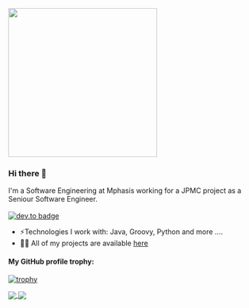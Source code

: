 <img src="https://media.giphy.com/media/p4NLw3I4U0idi/giphy.gif" width="300">

### Hi there 👋
I'm a Software Engineering at Mphasis working for a JPMC project as a Seniour Software Engineer. <br/> <br/>
[![dev.to badge](https://img.shields.io/badge/linkedin-neerajkumarsinghb-blue)](https://www.linkedin.com/in/neerajkumarsinghb/)

- ⚡️Technologies I work with: Java, Groovy, Python and more ....
- 👨‍💻 All of my projects are available  [here](https://github.com/neerazz?tab=repositories)

#### My GitHub profile trophy:
[![trophy](https://github-profile-trophy.vercel.app/?username=neerazz)](https://github.com/ryo-ma/github-profile-trophy)

<a href="https://github.com/neerazz">
  <img align="center" src="https://github-readme-stats.vercel.app/api/top-langs/?username=neerazz&hide=css,html&layout=compact" />
</a>
<a href="https://github.com/neerazz">
  <img align="center" src="https://github-readme-stats.vercel.app/api?username=neerazz&show_icons=true&hide=issues,contribs" />
</a>
